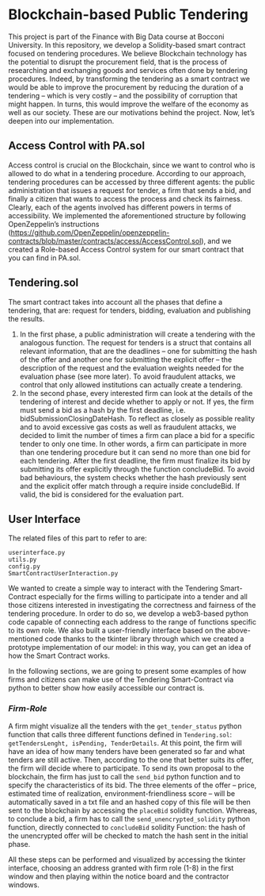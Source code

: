 # **Blockchain-based Public Tendering**
This project is part of the Finance with Big Data course at Bocconi University. In this repository, we develop a Solidity-based smart contract focused on tendering procedures. We believe Blockchain technology has the potential to disrupt the procurement field, that is the process of researching and exchanging goods and services often done by tendering procedures. Indeed, by transforming the tendering as a smart contract we would be able to improve the procurement by reducing the duration of a tendering – which is very costly – and the possibility of corruption that might happen. In turns, this would improve the welfare of the economy as well as our society. 
These are our motivations behind the project. Now, let’s deepen into our implementation. 

## **Access Control with PA.sol**
Access control is crucial on the Blockchain, since we want to control who is allowed to do what in a tendering procedure. According to our approach, tendering procedures can be accessed by three different agents: the public administration that issues a request for tender, a firm that sends a bid, and finally a citizen that wants to access the process and check its fairness. Clearly, each of the agents involved has different powers in terms of accessibility. We implemented the aforementioned structure by following OpenZeppelin’s instructions (https://github.com/OpenZeppelin/openzeppelin-contracts/blob/master/contracts/access/AccessControl.sol), and we created a Role-based Access Control system for our smart contract that you can find in PA.sol. 

## **Tendering.sol**
The smart contract takes into account all the phases that define a tendering, that are: request for tenders, bidding, evaluation and publishing the results. 
1)	In the first phase, a public administration will create a tendering with the analogous function. The request for tenders is a struct that contains all relevant information, that are the deadlines – one for submitting the hash of the offer and another one for submitting the explicit offer – the description of the request and the evaluation weights needed for the evaluation phase (see more later). To avoid fraudulent attacks, we control that only allowed institutions can actually create a tendering. 
2)	In the second phase, every interested firm can look at the details of the tendering of interest and decide whether to apply or not. If yes, the firm must send a bid as a hash by the first deadline, i.e. bidSubmissionClosingDateHash. To reflect as closely as possible reality and to avoid excessive gas costs as well as fraudulent attacks, we decided to limit the number of times a firm can place a bid for a specific tender to only one time. In other words, a firm can participate in more than one tendering procedure but it can send no more than one bid for each tendering. After the first deadline, the firm must finalize its bid by submitting its offer explicitly through the function concludeBid. To avoid bad behaviours, the system checks whether the hash previously sent and the explicit offer match through a require inside concludeBid. If valid, the bid is considered for the evaluation part. 

## **User Interface**
The related files of this part to refer to are:
```
userinterface.py
utils.py
config.py
SmartContractUserInteraction.py
```
We wanted to create a simple way to interact with the Tendering Smart-Contract especially for the firms willing to participate into a tender and all those citizens interested in investigating the correctness and fairness of the tendering procedure.
In order to do so, we develop a web3-based python code capable of connecting each address to the range of functions specific to its own role.
We also built a user-friendly interface based on the above-mentioned code thanks to the tkinter library through which we created a prototype implementation of our model: in this way, you can get an idea of how the Smart Contract works.

In the following sections, we are going to present some examples of how firms and citizens can make use of the Tendering Smart-Contract via python to better show how easily accessible our contract is.


### *Firm-Role* 

A firm might visualize all the tenders with the `get_tender_status` python function that calls three different functions defined in `Tendering.sol`: ```getTendersLenght, isPending, TenderDetails```.
At this point, the firm will have an idea of how many tenders have been generated so far and what tenders are still active. Then, according to the one that better suits its offer, the firm will decide where to participate. To send its own proposal to the blockchain, the firm has just to call the `send_bid` python function and to specify the characteristics of its bid.  The three elements of the offer – price, estimated time of realization, environment-friendliness score – will be automatically saved in a txt file and an hashed copy of this file will be then sent to the blockchain by accessing the `placeBid` solidity function.
Whereas, to conclude a bid, a firm has to call the `send_unencrypted_solidity` python function, directly connected to `concludeBid` solidity Function: the hash of the unencrypted offer will be checked to match the hash sent in the initial phase. 

All these steps can be performed and visualized by accessing the tkinter interface, choosing an address granted with firm role (1-8) in the first window and then playing within the notice board and the contractor windows.

